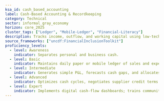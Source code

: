 ```yaml
---
ksa_id: cash_based_accounting
label: Cash-Based Accounting & Recordkeeping
category: Technical
sector: informal_gray_economy
horizon: core_2025
cluster_tags: ["Ledger", "Mobile-Ledger", "Financial-Literacy"]
description: Tracks income, outflow, and working capital using low-tech or mobile tools to maintain solvency in predominantly cash ecosystems.
source_frameworks: ["uncdf:FinancialInclusionToolkit"]
proficiency_levels:
  - level: Awareness
    indicator: Separates personal and business cash.
  - level: Basic
    indicator: Maintains daily paper or mobile ledger of sales and expenses.
  - level: Intermediate
    indicator: Generates simple P&L, forecasts cash gaps, and allocates savings.
  - level: Advanced
    indicator: Optimizes cash cycles, negotiates supplier credit terms.
  - level: Expert
    indicator: Implements digital cash-flow dashboards; trains community groups.
---
```

